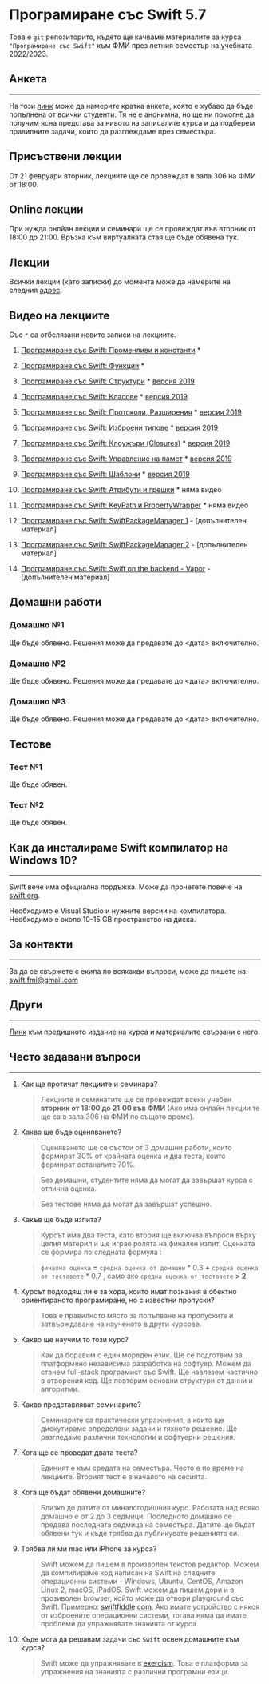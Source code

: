 # Програмиране със Swift 5.7

Това е `git` репозиторито, където ще качваме материалите за курса `"Програмиране със Swift"` към ФМИ през летния семестър на учебната 2022/2023.

## Анкета
---
На този [линк](https://forms.gle/wCpw2e81YGWcwgxh7) може да намерите кратка анкета, която е хубаво да бъде попълнена от всички студенти. Тя не е анонимна, но ще ни помогне да получим ясна представа за нивото на записалите курса и да подберем правилните задачи, които да разглеждаме през семестъра.

## Присъствени лекции

От 21 февруари вторник, лекциите ще се провеждат в зала 306 на ФМИ от 18:00.

## Online лекции

При нужда онлйан лекции и семинари ще се провеждат във вторник от 18:00 до 21:00. Връзка към виртуалната стая ще бъде обявена тук.

## Лекции

Всички лекции (като записки) до момента може да намерите на следния [адрес](https://github.com/SwiftFMI/SwiftLectures/).

## Видео на лекциите 
Със `*` са отбелязани новите записи на лекциите. 
1. [Програмиране със Swift: Променливи и константи](https://youtu.be/3qEOaLRTMd4) *
1. [Програмиране със Swift: Функции](https://youtu.be/kqeekILnbY8) *
1. [Програмиране със Swift: Структури](https://youtu.be/-e4_g1AtPEk) * [версия 2019](https://youtu.be/EbAJvNI_-CM)
1. [Програмиране със Swift: Класове](https://youtu.be/jxJp-dGgtoE) * [версия 2019](https://youtu.be/uA78R2F39DQ)
1. [Програмиране със Swift: Протоколи, Разширения](https://youtu.be/lkIkYbKsThU) * [версия 2019](https://youtu.be/_qTlOYqaYZ4) 
1. [Програмиране със Swift: Изброени типове](https://youtu.be/FpAwdmHjH64) * [версия 2019](https://youtu.be/_qTlOYqaYZ4)  
1. [Програмиране със Swift: Клоужъри (Closures)](https://youtu.be/ULIXsjFKiyY) * [версия 2019](https://youtu.be/h0G21LmUoPc)
1. [Програмиране със Swift: Управление на памет](https://youtu.be/SbnMmTFD-Ko) * [версия 2019](https://youtu.be/7yquCtt6fsw)
1. [Програмиране със Swift: Шаблони](https://youtu.be/9W5EULDDhBU) * [версия 2019](https://youtu.be/vSIbhH9OYxE)
1. [Програмиране със Swift: Атрибути и грешки](https://github.com/SwiftFMI/SwiftLectures/blob/master/%D0%9B%D0%B5%D0%BA%D1%86%D0%B8%D1%8F-11.md) * няма видео
1. [Програмиране със Swift: KeyPath и PropertyWrapper](https://github.com/SwiftFMI/SwiftLectures/blob/master/%D0%9B%D0%B5%D0%BA%D1%86%D0%B8%D1%8F-12.md) * няма видео
    
1. [Програмиране със Swift: SwiftPackageManager 1](https://youtu.be/qhT0b7D0TY4) - [допълнителен материал]
1. [Програмиране със Swift: SwiftPackageManager 2](https://youtu.be/eXbE7Mn-umg) - [допълнителен материал]
1. [Програмиране със Swift: Swift on the backend - Vapor](https://youtu.be/bi9dTAESvQA) - [допълнителен материал]

## Домашни работи

### Домашно №1 
Ще бъде обявено.
Решения може да предавате до <дата> включително.

### Домашно №2
Ще бъде обявено.
Решения може да предавате до <дата> включително.

### Домашно №3
Ще бъде обявено.
Решения може да предавате до <дата> включително.

## Тестове

### Тест №1
Ще бъде обявен.

### Тест №2
Ще бъде обявен.

## Как да инсталираме Swift компилатор на Windows 10?
---
Swift вече има официална пордъжка. Може да прочетете повече на [swift.org](https://www.swift.org/blog/swift-on-windows/). 

Необходимо е Visual Studio и нужните версии на компилатора. Необходимо е около 10-15 GB пространство на диска.


## За контакти
---
За да се свържете с екипа по всякакви въпроси, може да пишете на:
swift.fmi@gmail.com

## Други
---
[Линк](https://github.com/SwiftFMI/swift_2021_2022) към предишното издание на курса и материалите свързани с него.

## Често задавани въпроси
---
1. Как ще протичат лекциите и семинара?
	
	> Лекциите и семинатите ще се провеждат всеки учебен __вторник от 18:00 до 21:00 във ФМИ__ (Ако има онлайн лекции те ще са в зала 306 на ФМИ по същото време).

2. Какво ще бъде оценяването?
	
	> Оценяването ще се състои от 3 домашни работи, които формират 30% от крайната оценка и два теста, които формират останалите 70%.
	
	> Без домашни, студентите няма да могат да завършат курса с отлична оценка. 
	
	> Без тестове няма да могат да завършат успешно.

3. Какъв ще бъде изпита?
	
	> Курсът има два теста, като втория ще включва въпроси върху целия материл и ще играе ролята на финален изпит. Оценката се формира по следната формула :
		
	> `финална оценка` __=__ `средна оценка от домашни` * 0.3 __+__ `средна оценка от тестовете` * 0.7 , само ако  `средна оценка от тестовете` __> 2__

4. Курсът подходящ ли е за хора, които имат познания в обектно ориентираното програмиране, но с известни пропуски?
	> Това е правилното място за попълване на пропуските и затвърждаване на наученото в други курсове.

5. Какво ще научим то този курс?
	> Как да боравим с един мореден език. Ще се подготвим за платформено независима разработка на софтуер. Можем да станем full-stack програмист със Swift. Ще навлезем частично в отворения код. Ще повторим основни структури от данни и алгоритми.

6. Какво представляват семинарите?
	> Семинарите са практически упражнения, в които ще дискутираме определени задачи и тяхното решение. Ще разгледаме различни технологии и софтуерни решения.

7. Кога ще се проведат двата теста?
	> Единият е към средата на семестъра. Често е по време на лекциите. Вторият тест е в началото на сесията.
	
8. Кога ще бъдат обявени домашните?
	> Близко до датите от миналогодишния курс. Работата над всяко домашно е от 2 до 3 седмици. Последното домашно се предава последната седмица на семестъра. Датите ще бъдат обявени тук и къде трябва да публикувате решенията си.

9. Трябва ли ми mac или iPhone за курса?
    > Swift можем да пишем в произволен текстов редактор. Можем да компилираме код написан на Swift на следните операционни системи - Windows, Ubuntu, CentOS, Amazon Linux 2, macOS, iPadOS. Swift можем да пишем дори и в прозиволен browser, който може да отвори playground със Swift. Примерно: [swiftfiddle.com](https://swiftfiddle.com). Ако имате устройство с някоя от изброените операционни системи, тогава няма да имате проблеми да упражнявате знанията от курса.  

10. Къде мога да решавам задачи със `Swift` освен домашните към курса?
    > Swift може да упражнявате в [exercism](https://exercism.org/). Това е платформа за упражнения на знанията с различни програмни езици.
	
